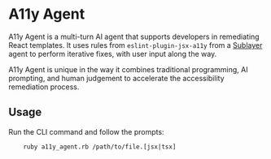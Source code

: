 # A11y Agent

A11y Agent is a multi-turn AI agent that supports developers in remediating React templates. It uses rules from `eslint-plugin-jsx-a11y` from a [Sublayer](Sublayerapp/Sublayer) agent to perform iterative fixes, with user input along the way.

A11y Agent is unique in the way it combines traditional programming, AI prompting, and human judgement to accelerate the accessibility remediation process.

## Usage

Run the CLI command and follow the prompts:

        ruby a11y_agent.rb /path/to/file.[jsx|tsx]
